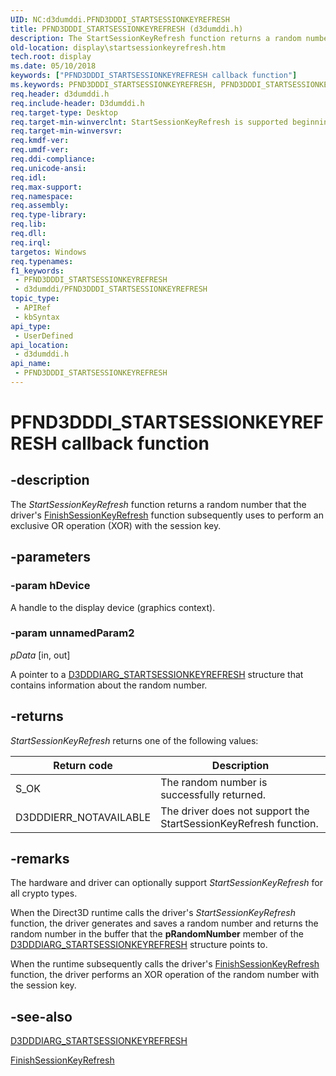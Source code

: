 ```yaml
---
UID: NC:d3dumddi.PFND3DDDI_STARTSESSIONKEYREFRESH
title: PFND3DDDI_STARTSESSIONKEYREFRESH (d3dumddi.h)
description: The StartSessionKeyRefresh function returns a random number that the driver's FinishSessionKeyRefresh function subsequently uses to perform an exclusive OR operation (XOR) with the session key.
old-location: display\startsessionkeyrefresh.htm
tech.root: display
ms.date: 05/10/2018
keywords: ["PFND3DDDI_STARTSESSIONKEYREFRESH callback function"]
ms.keywords: PFND3DDDI_STARTSESSIONKEYREFRESH, PFND3DDDI_STARTSESSIONKEYREFRESH callback, StartSessionKeyRefresh, StartSessionKeyRefresh callback function [Display Devices], UserModeDisplayDriver_Functions_c68a1081-f350-4439-8c1c-91d9c54469bd.xml, d3dumddi/StartSessionKeyRefresh, display.startsessionkeyrefresh
req.header: d3dumddi.h
req.include-header: D3dumddi.h
req.target-type: Desktop
req.target-min-winverclnt: StartSessionKeyRefresh is supported beginning with the Windows 7 operating system.
req.target-min-winversvr: 
req.kmdf-ver: 
req.umdf-ver: 
req.ddi-compliance: 
req.unicode-ansi: 
req.idl: 
req.max-support: 
req.namespace: 
req.assembly: 
req.type-library: 
req.lib: 
req.dll: 
req.irql: 
targetos: Windows
req.typenames: 
f1_keywords:
 - PFND3DDDI_STARTSESSIONKEYREFRESH
 - d3dumddi/PFND3DDDI_STARTSESSIONKEYREFRESH
topic_type:
 - APIRef
 - kbSyntax
api_type:
 - UserDefined
api_location:
 - d3dumddi.h
api_name:
 - PFND3DDDI_STARTSESSIONKEYREFRESH
---
```


# PFND3DDDI_STARTSESSIONKEYREFRESH callback function


## -description

The <i>StartSessionKeyRefresh</i> function returns a random number that the driver's <a href="/windows-hardware/drivers/ddi/d3d10umddi/nc-d3d10umddi-pfnd3d11_1ddi_finishsessionkeyrefresh">FinishSessionKeyRefresh</a> function subsequently uses to perform an exclusive OR operation (XOR) with the session key.

## -parameters

### -param hDevice

A handle to the display device (graphics context).

### -param unnamedParam2

*pData* [in, out]

A pointer to a <a href="/windows-hardware/drivers/ddi/d3dumddi/ns-d3dumddi-_d3dddiarg_startsessionkeyrefresh">D3DDDIARG_STARTSESSIONKEYREFRESH</a> structure that contains information about the random number.

## -returns

<i>StartSessionKeyRefresh</i> returns one of the following values:

|Return code|Description|
|--- |--- |
|S_OK|The random number is successfully returned.|
|D3DDDIERR_NOTAVAILABLE|The driver does not support the StartSessionKeyRefresh function.|

## -remarks

The hardware and driver can optionally support <i>StartSessionKeyRefresh</i> for all crypto types.  

When the Direct3D runtime calls the driver's <i>StartSessionKeyRefresh</i> function, the driver generates and saves a random number and returns the random number in the buffer that the <b>pRandomNumber</b> member of the <a href="/windows-hardware/drivers/ddi/d3dumddi/ns-d3dumddi-_d3dddiarg_startsessionkeyrefresh">D3DDDIARG_STARTSESSIONKEYREFRESH</a> structure points to.

When the runtime subsequently calls the driver's <a href="/windows-hardware/drivers/ddi/d3d10umddi/nc-d3d10umddi-pfnd3d11_1ddi_finishsessionkeyrefresh">FinishSessionKeyRefresh</a> function, the driver performs an XOR operation of the random number with the session key.

## -see-also

<a href="/windows-hardware/drivers/ddi/d3dumddi/ns-d3dumddi-_d3dddiarg_startsessionkeyrefresh">D3DDDIARG_STARTSESSIONKEYREFRESH</a>



<a href="/windows-hardware/drivers/ddi/d3d10umddi/nc-d3d10umddi-pfnd3d11_1ddi_finishsessionkeyrefresh">FinishSessionKeyRefresh</a>

